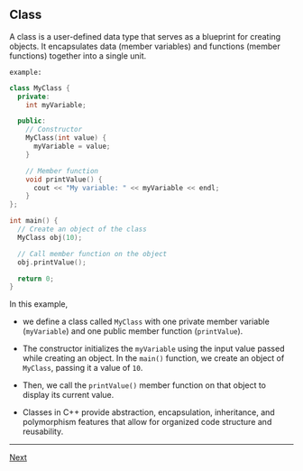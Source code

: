 ## Class

A class is a user-defined data type that serves as a blueprint for creating objects. It encapsulates data (member variables) and functions (member functions) together into a single unit.

`example:`

```cpp
class MyClass {
  private:
    int myVariable;

  public:
    // Constructor
    MyClass(int value) {
      myVariable = value;
    }

    // Member function
    void printValue() {
      cout << "My variable: " << myVariable << endl;
    }
};

int main() {
  // Create an object of the class
  MyClass obj(10);

  // Call member function on the object
  obj.printValue();

  return 0;
}
```

In this example, 
- we define a class called `MyClass` with one private member variable (`myVariable`) and one public member function (`printValue`). 
- The constructor initializes the `myVariable` using the input value passed while creating an object. In the `main()` function, we create an object of `MyClass`, passing it a value of `10`.
- Then, we call the `printValue()` member function on that object to display its current value.

- Classes in C++ provide abstraction, encapsulation, inheritance, and polymorphism features that allow for organized code structure and reusability.


---
[Next](https://github.com/Lavin-tom/cpp_programming/tree/master/Access_specifiers)